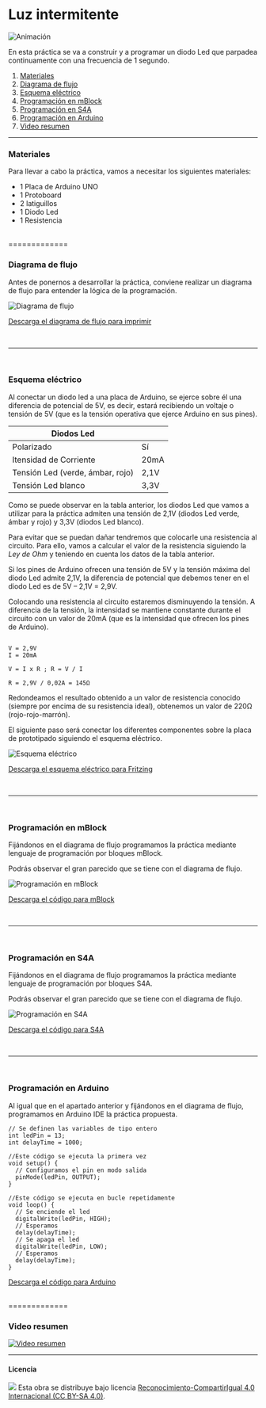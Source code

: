 # Luz intermitente

![Animación](Animación.gif)

En esta práctica se va a construir y a programar un diodo Led que parpadea continuamente con una frecuencia de 1 segundo.

1.	[Materiales](#materiales)
2.	[Diagrama de flujo](#diagrama-de-flujo)
3.	[Esquema eléctrico](#esquema-eléctrico)
4.	[Programación en mBlock](#programación-en-mblock)
5.	[Programación en S4A](#programación-en-s4a)
6.	[Programación en Arduino](#programación-en-arduino)
7.  [Video resumen](#video-resumen)



***



### Materiales

Para llevar a cabo la práctica, vamos a necesitar los siguientes materiales:
- 1 Placa de Arduino UNO
- 1 Protoboard
- 2 latiguillos
- 1 Diodo Led
- 1 Resistencia



<br />
=============
<br />



### Diagrama de flujo

Antes de ponernos a desarrollar la práctica, conviene realizar un diagrama de flujo para entender la lógica de la programación.

![Diagrama de flujo](Diagrama-de-flujo.png)

[Descarga el diagrama de flujo para imprimir](Diagrama-de-flujo.html)



<br />
<hr>
<br />



### Esquema eléctrico

Al conectar un diodo led a una placa de Arduino, se ejerce sobre él una diferencia de potencial de 5V, es decir, estará recibiendo un voltaje o tensión de 5V (que es la tensión operativa que ejerce Arduino en sus pines).

| Diodos Led                       |        |
| -------------------------------- | ------ |
| Polarizado                       | Sí     |
| Itensidad de Corriente           | 20mA   |
| Tensión Led (verde, ámbar, rojo) | 2,1V   |
| Tensión Led blanco               | 3,3V   |

Como se puede observar en la tabla anterior, los diodos Led que vamos a utilizar para la práctica admiten una tensión de 2,1V (diodos Led verde, ámbar y rojo) y 3,3V (diodos Led blanco). 

Para evitar que se puedan dañar tendremos que colocarle una resistencia al circuito. Para ello, vamos a calcular el valor de la resistencia siguiendo la *Ley de Ohm* y teniendo en cuenta los datos de la tabla anterior.

Si los pines de Arduino ofrecen una tensión de 5V y la tensión máxima del diodo Led admite 2,1V, la diferencia de potencial que debemos tener en el diodo Led es de 5V – 2,1V = 2,9V. 

Colocando una resistencia al circuito estaremos disminuyendo la tensión. A diferencia de la tensión, la intensidad se mantiene constante durante el circuito con un valor de 20mA (que es la intensidad que ofrecen los pines de Arduino).


```

V = 2,9V
I = 20mA

V = I x R ; R = V / I

R = 2,9V / 0,02A = 145Ω 

```

Redondeamos el resultado obtenido a un valor de resistencia conocido (siempre por encima de su resistencia ideal), obtenemos un valor de 220Ω (rojo-rojo-marrón).

El siguiente paso será conectar los diferentes componentes sobre la placa de prototipado siguiendo el esquema eléctrico.

![Esquema eléctrico](Esquema-eléctrico.png)

[Descarga el esquema eléctrico para Fritzing](Esquema-eléctrico.fzz)



<br />
<hr>
<br />



### Programación en mBlock

Fijándonos en el diagrama de flujo programamos la práctica mediante lenguaje de programación por bloques mBlock. 

Podrás observar el gran parecido que se tiene con el diagrama de flujo.

![Programación en mBlock](Programación-mBlock.png)

[Descarga el código para mBlock](mBlock.sb2)



<br />
<hr>
<br />



### Programación en S4A

Fijándonos en el diagrama de flujo programamos la práctica mediante lenguaje de programación por bloques S4A. 

Podrás observar el gran parecido que se tiene con el diagrama de flujo.

![Programación en S4A](Programación-S4A.png)

[Descarga el código para S4A](S4A.sb)



<br />
<hr>
<br />




### Programación en Arduino

Al igual que en el apartado anterior y fijándonos en el diagrama de flujo, programamos en Arduino IDE la práctica propuesta.

```
// Se definen las variables de tipo entero
int ledPin = 13;
int delayTime = 1000;

//Este código se ejecuta la primera vez
void setup() {
  // Configuramos el pin en modo salida
  pinMode(ledPin, OUTPUT);
}

//Este código se ejecuta en bucle repetidamente
void loop() {
  // Se enciende el led
  digitalWrite(ledPin, HIGH);
  // Esperamos 
  delay(delayTime);
  // Se apaga el led
  digitalWrite(ledPin, LOW);
  // Esperamos 
  delay(delayTime);
}
```

[Descarga el código para Arduino](Arduino/Arduino.ino)



<br />
=============
<br />



### Video resumen

[![Video resumen](https://i.ytimg.com/vi_webp/yh4atShl390/maxresdefault.webp)](https://youtu.be/yh4atShl390)



***



#### Licencia

<img src="http://i.creativecommons.org/l/by-sa/4.0/88x31.png" /> Esta obra se distribuye bajo licencia [Reconocimiento-CompartirIgual 4.0 Internacional (CC BY-SA 4.0)](https://creativecommons.org/licenses/by-sa/4.0/deed.es_ES).

